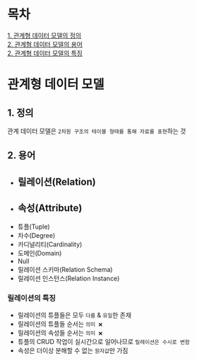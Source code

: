 # 목차
[1. 관계형 데이터 모델의 정의](##정의) <br>
[2. 관계형 데이터 모델의 용어](##용어) <br>
[2. 관계형 데이터 모델의 특징](##특징) <br>

# 관계형 데이터 모델

## 1. 정의
관계 데이터 모델은 `2차원 구조의 테이블 형태를 통해 자료를 표현`하는 것

## 2. 용어
* 릴레이션(Relation)
  -
* 속성(Attribute)
  -
* 튜플(Tuple)
* 차수(Degree)
* 카디널리티(Cardinality)
* 도메인(Domain)
* Null
* 릴레이션 스키마(Relation Schema)
* 릴레이션 인스턴스(Relation Instance)

### 릴레이션의 특징
* 릴레이션의 튜플들은 모두 `다름` & `유일`한 존재
* 릴레이션의 튜플들 순서는 `의미 ❌`
* 릴레이션의 속성들 순서는 `의미 ❌`
* 튜플의 CRUD 작업이 실시간으로 일어나므로 `릴레이션은 수시로 변함`
* 속성은 더이상 분해할 수 없는 `원자값`만 가짐
